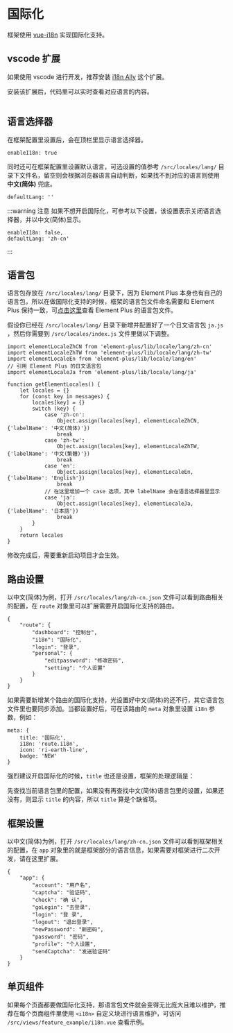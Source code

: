 # 国际化 <Badge type="tip" text="专业版" vertical="top" />

框架使用 [vue-i18n](https://vue-i18n.intlify.dev/) 实现国际化支持。

## vscode 扩展

如果使用 vscode 进行开发，推荐安装 [i18n Ally](https://marketplace.visualstudio.com/items?itemName=Lokalise.i18n-ally) 这个扩展。

安装该扩展后，代码里可以实时查看对应语言的内容。

<p><img :src="$withBase('/i18n-ally.png')" /></p>

## 语言选择器

在框架配置里设置后，会在顶栏里显示语言选择器。

```js:no-line-numbers
enableI18n: true
```

同时还可在框架配置里设置默认语言，可选设置的值参考 `/src/locales/lang/` 目录下文件名，留空则会根据浏览器语言自动判断，如果找不到对应的语言则使用 **中文(简体)** 兜底。

```js:no-line-numbers
defaultLang: ''
```

:::warning 注意
如果不想开启国际化，可参考以下设置，该设置表示关闭语言选择器，并以中文(简体)显示。

```js:no-line-numbers
enableI18n: false,
defaultLang: 'zh-cn'
```
:::

## 语言包

语言包存放在 `/src/locales/lang/` 目录下，因为 Element Plus 本身也有自己的语言包，所以在做国际化支持的时候，框架的语言包文件命名需要和 Element Plus 保持一致，可[点击这里](https://github.com/element-plus/element-plus/tree/dev/packages/locale/lang)查看 Element Plus 的语言包文件。

假设你已经在 `/src/locales/lang/` 目录下新增并配置好了一个日文语言包 `ja.js` ，然后你需要到 `/src/locales/index.js` 文件里做以下调整。

```js:no-line-numbers {4-5,21-24}
import elementLocaleZhCN from 'element-plus/lib/locale/lang/zh-cn'
import elementLocaleZhTW from 'element-plus/lib/locale/lang/zh-tw'
import elementLocaleEn from 'element-plus/lib/locale/lang/en'
// 引用 Element Plus 的日文语言包
import elementLocaleJa from 'element-plus/lib/locale/lang/ja'

function getElementLocales() {
    let locales = {}
    for (const key in messages) {
        locales[key] = {}
        switch (key) {
            case 'zh-cn':
                Object.assign(locales[key], elementLocaleZhCN, {'labelName': '中文(简体)'})
                break
            case 'zh-tw':
                Object.assign(locales[key], elementLocaleZhTW, {'labelName': '中文(繁體)'})
                break
            case 'en':
                Object.assign(locales[key], elementLocaleEn, {'labelName': 'English'})
                break
			// 在这里增加一个 case 选项，其中 labelName 会在语言选择器里显示
            case 'ja':
                Object.assign(locales[key], elementLocaleJa, {'labelName': '日本語'})
                break
        }
    }
    return locales
}
```

修改完成后，需要重新启动项目才会生效。

## 路由设置

以中文(简体)为例，打开 `/src/locales/lang/zh-cn.json` 文件可以看到路由相关的配置，在 `route` 对象里可以扩展需要开启国际化支持的路由。

```json:no-line-numbers
{
    "route": {
        "dashboard": "控制台",
        "i18n": "国际化",
        "login": "登录",
        "personal": {
            "editpassword": "修改密码",
            "setting": "个人设置"
        }
    }
}
```

如果需要新增某个路由的国际化支持，光设置好中文(简体)的还不行，其它语言包文件里也要同步添加。当都设置好后，可在该路由的 `meta` 对象里设置 `i18n` 参数，例如：

```js:no-line-numbers {3}
meta: {
    title: '国际化',
    i18n: 'route.i18n',
    icon: 'ri-earth-line',
    badge: 'NEW'
}
```

强烈建议开启国际化的时候，`title` 也还是设置，框架的处理逻辑是：

先查找当前语言包里的配置，如果没有再查找中文(简体)语言包里的设置，如果还没有，则显示 `title` 的内容，所以 `title` 算是个缺省项。

## 框架设置

以中文(简体)为例，打开 `/src/locales/lang/zh-cn.json` 文件可以看到框架相关的配置，在 `app` 对象里的就是框架部分的语言信息，如果需要对框架进行二次开发，请在这里扩展。

```json:no-line-numbers
{
    "app": {
        "account": "用户名",
        "captcha": "验证码",
        "check": "确 认",
        "goLogin": "去登录",
        "login": "登 录",
        "logout": "退出登录",
        "newPassword": "新密码",
        "password": "密码",
        "profile": "个人设置",
        "sendCaptcha": "发送验证码"
    }
}
```

## 单页组件

如果每个页面都要做国际化支持，那语言包文件就会变得无比庞大且难以维护，推荐在每个页面组件里使用 `<i18n>` 自定义块进行语言维护，可访问 `/src/views/feature_example/i18n.vue` 查看示例。
